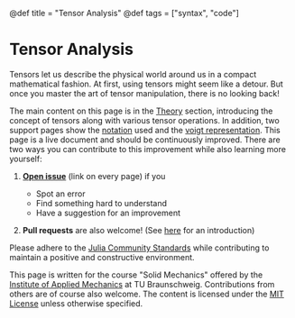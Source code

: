 @def title = "Tensor Analysis"
@def tags = ["syntax", "code"]

# Tensor Analysis
Tensors let us describe the physical world around us in a compact mathematical fashion. 
At first, using tensors might seem like a detour. 
But once you master the art of tensor manipulation, there is no looking back!

The main content on this page is in the [Theory](/Theory) section, 
introducing the concept of tensors along with various tensor operations. 
In addition, two support pages show the [notation](/Notation) used and the [voigt representation](/Voigt). 
This page is a live document and should be continuously improved. 
There are two ways you can contribute to this improvement while also learning more yourself:

1. [**Open issue**](https://github.com/KnutAM/tensors/issues/new?assignees=&labels=&template=founderror.md&title=) (link on every page) if you
   * Spot an error
   * Find something hard to understand
   * Have a suggestion for an improvement

2. **Pull requests** are also welcome! (See [here](https://coderefinery.github.io/git-collaborative/) for an introduction)

Please adhere to the [Julia Community Standards](https://julialang.org/community/standards/) 
while contributing to maintain a positive and constructive environment.

This page is written for the course "Solid Mechanics" offered by the 
[Institute of Applied Mechanics](https://tu-bs.de/iam) at TU Braunschweig. 
Contributions from others are of course also welcome. 
The content is licensed under the [MIT License](/page_license) unless otherwise specified.